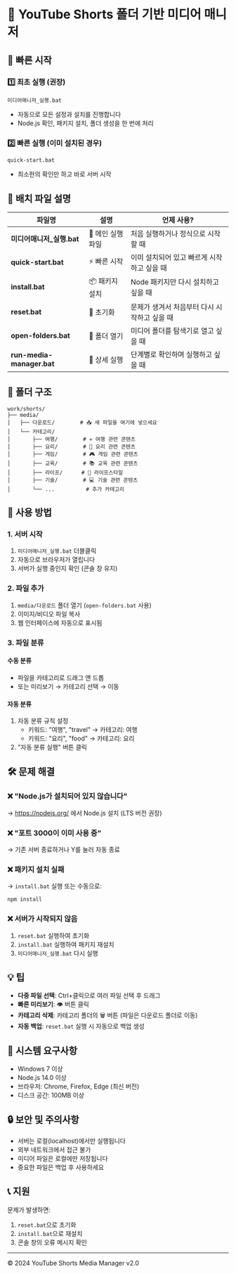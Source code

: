 # 📁 YouTube Shorts 폴더 기반 미디어 매니저

## 🚀 빠른 시작

### 1️⃣ 최초 실행 (권장)
```
미디어매니저_실행.bat
```
- 자동으로 모든 설정과 설치를 진행합니다
- Node.js 확인, 패키지 설치, 폴더 생성을 한 번에 처리

### 2️⃣ 빠른 실행 (이미 설치된 경우)
```
quick-start.bat
```
- 최소한의 확인만 하고 바로 서버 시작

## 📂 배치 파일 설명

| 파일명 | 설명 | 언제 사용? |
|--------|------|-----------|
| **미디어매니저_실행.bat** | 🎯 메인 실행 파일 | 처음 실행하거나 정식으로 시작할 때 |
| **quick-start.bat** | ⚡ 빠른 시작 | 이미 설치되어 있고 빠르게 시작하고 싶을 때 |
| **install.bat** | 📦 패키지 설치 | Node 패키지만 다시 설치하고 싶을 때 |
| **reset.bat** | 🔄 초기화 | 문제가 생겨서 처음부터 다시 시작하고 싶을 때 |
| **open-folders.bat** | 📂 폴더 열기 | 미디어 폴더를 탐색기로 열고 싶을 때 |
| **run-media-manager.bat** | 🔧 상세 실행 | 단계별로 확인하며 실행하고 싶을 때 |

## 📁 폴더 구조

```
work/shorts/
├── media/
│   ├── 다운로드/        # 📥 새 파일을 여기에 넣으세요
│   └── 카테고리/
│       ├── 여행/        # ✈️ 여행 관련 콘텐츠
│       ├── 요리/        # 🍳 요리 관련 콘텐츠
│       ├── 게임/        # 🎮 게임 관련 콘텐츠
│       ├── 교육/        # 📚 교육 관련 콘텐츠
│       ├── 라이프/      # 🌱 라이프스타일
│       ├── 기술/        # 💻 기술 관련 콘텐츠
│       └── ...          # 추가 카테고리
```

## 🎯 사용 방법

### 1. 서버 시작
1. `미디어매니저_실행.bat` 더블클릭
2. 자동으로 브라우저가 열립니다
3. 서버가 실행 중인지 확인 (콘솔 창 유지)

### 2. 파일 추가
1. `media/다운로드` 폴더 열기 (`open-folders.bat` 사용)
2. 이미지/비디오 파일 복사
3. 웹 인터페이스에 자동으로 표시됨

### 3. 파일 분류
#### 수동 분류
- 파일을 카테고리로 드래그 앤 드롭
- 또는 미리보기 → 카테고리 선택 → 이동

#### 자동 분류
1. 자동 분류 규칙 설정
   - 키워드: "여행", "travel" → 카테고리: 여행
   - 키워드: "요리", "food" → 카테고리: 요리
2. "자동 분류 실행" 버튼 클릭

## 🛠️ 문제 해결

### ❌ "Node.js가 설치되어 있지 않습니다"
→ https://nodejs.org/ 에서 Node.js 설치 (LTS 버전 권장)

### ❌ "포트 3000이 이미 사용 중"
→ 기존 서버 종료하거나 Y를 눌러 자동 종료

### ❌ 패키지 설치 실패
→ `install.bat` 실행 또는 수동으로:
```bash
npm install
```

### ❌ 서버가 시작되지 않음
1. `reset.bat` 실행하여 초기화
2. `install.bat` 실행하여 패키지 재설치
3. `미디어매니저_실행.bat` 다시 실행

## 💡 팁

- **다중 파일 선택**: Ctrl+클릭으로 여러 파일 선택 후 드래그
- **빠른 미리보기**: 👁️ 버튼 클릭
- **카테고리 삭제**: 카테고리 폴더의 🗑️ 버튼 (파일은 다운로드 폴더로 이동)
- **자동 백업**: `reset.bat` 실행 시 자동으로 백업 생성

## 📝 시스템 요구사항

- Windows 7 이상
- Node.js 14.0 이상
- 브라우저: Chrome, Firefox, Edge (최신 버전)
- 디스크 공간: 100MB 이상

## 🔒 보안 및 주의사항

- 서버는 로컬(localhost)에서만 실행됩니다
- 외부 네트워크에서 접근 불가
- 미디어 파일은 로컬에만 저장됩니다
- 중요한 파일은 백업 후 사용하세요

## 📞 지원

문제가 발생하면:
1. `reset.bat`으로 초기화
2. `install.bat`으로 재설치
3. 콘솔 창의 오류 메시지 확인

---
© 2024 YouTube Shorts Media Manager v2.0